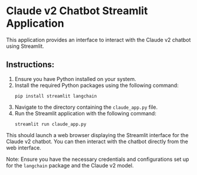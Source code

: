 
Claude v2 Chatbot Streamlit Application
=======================================

This application provides an interface to interact with the Claude v2 chatbot using Streamlit.

Instructions:
-------------
1. Ensure you have Python installed on your system.
2. Install the required Python packages using the following command:
   ```
   pip install streamlit langchain
   ```
3. Navigate to the directory containing the `claude_app.py` file.
4. Run the Streamlit application with the following command:
   ```
   streamlit run claude_app.py
   ```

This should launch a web browser displaying the Streamlit interface for the Claude v2 chatbot. You can then interact with the chatbot directly from the web interface.

Note: Ensure you have the necessary credentials and configurations set up for the `langchain` package and the Claude v2 model.
